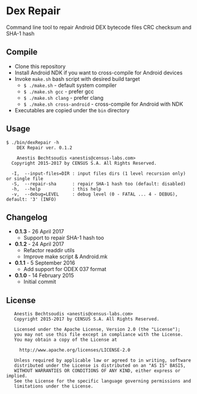 # Dex Repair

Command line tool to repair Android DEX bytecode files CRC checksum and SHA-1
hash


## Compile

* Clone this repository
* Install Android NDK if you want to cross-compile for Android devices
* Invoke `make.sh` bash script with desired build target
  * `$ ./make.sh` - default system compiler
  * `$ ./make.sh gcc` - prefer gcc
  * `$ ./make.sh clang` - prefer clang
  * `$ ./make.sh cross-android` - cross-compile for Android with NDK
* Executables are copied under the `bin` directory


## Usage

```
$ ./bin/dexRepair -h
    DEX Repair ver. 0.1.2

    Anestis Bechtsoudis <anestis@census-labs.com>
  Copyright 2015-2017 by CENSUS S.A. All Rights Reserved.

  -I,  --input-files=DIR : input files dirs (1 level recursion only) or single file
  -S,  --repair-sha      : repair SHA-1 hash too (default: disabled)
  -h,  --help            : this help
  -v,  --debug=LEVEL     : debug level (0 - FATAL ... 4 - DEBUG), default: '3' (INFO)
```


## Changelog

* __0.1.3__ - 26 April 2017
  * Support to repair SHA-1 hash too
* __0.1.2__ - 24 April 2017
  * Refactor readdir utils
  * Improve make script & Android.mk
* __0.1.1__ - 5 September 2016
  * Add support for ODEX 037 format
* __0.1.0__ - 14 February 2015
  * Initial commit


## License

```
   Anestis Bechtsoudis <anestis@census-labs.com>
   Copyright 2015-2017 by CENSUS S.A. All Rights Reserved.

   Licensed under the Apache License, Version 2.0 (the "License");
   you may not use this file except in compliance with the License.
   You may obtain a copy of the License at

     http://www.apache.org/licenses/LICENSE-2.0

   Unless required by applicable law or agreed to in writing, software
   distributed under the License is distributed on an "AS IS" BASIS,
   WITHOUT WARRANTIES OR CONDITIONS OF ANY KIND, either express or implied.
   See the License for the specific language governing permissions and
   limitations under the License.
```
